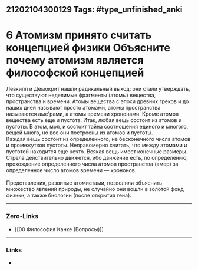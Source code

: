 21202104300129
Tags: #type_unfinished_anki 
---
# 6 Атомизм принято считать концепцией физики Объясните почему атомизм является философской концепцией

Левкипп и Демокрит нашли радикальный выход: они стали утверждать, что существуют неделимые фрагменты (атомы) вещества, пространства и времени. Атомы вещества с эпохи древних греков и до наших дней называют просто атомами, атомы пространства называются аме'рами, а атомы времени хрононами. Кроме атомов вещества есть еще и пустота. Итак, любая вещь состоит из атомов и пустоты. В этом, мол, и состоит тайна соотношения единого и многого, вещей много, но все они построены из атомов и пустоты.<br>Каждая вещь состоит из определенного, не бесконечного числа атомов и промежутков пустоты. Неправомерно считать, что между атомами и пустотой находится еще нечто. Всякая вещь имеет конечные размеры. Стрела действительно движется, ибо движение есть, по определению, прохождение определенного числа атомов пространства (амер) за определенное число атомов времени — хрононов.<br><br>Представления, развитые атомистами, позволили объяснить множество явлений природы, не случайно они вошли в золотой фонд физики, а также биологии (после открытия гена).

---
### Zero-Links
- [[00 Философия Канке (Вопросы)]]
---
### Links
-